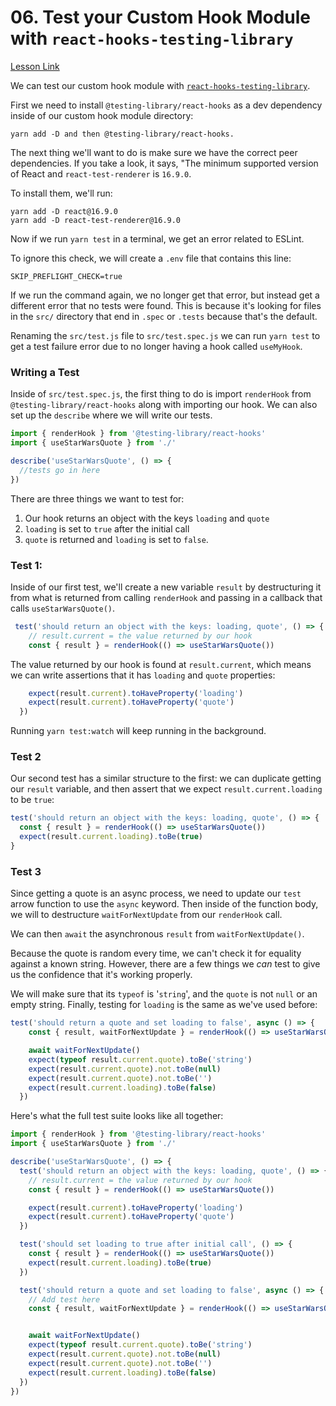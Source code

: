 # 06. Test your Custom Hook Module with `react-hooks-testing-library`
[Lesson Link](https://egghead.io/lessons/react-test-your-custom-hook-module-with-react-hooks-testing-library)

We can test our custom hook module with [`react-hooks-testing-library`](https://github.com/testing-library/react-hooks-testing-library).

First we need to install `@testing-library/react-hooks` as a dev dependency inside of our custom hook module directory: 

```
yarn add -D and then @testing-library/react-hooks.
```

The next thing we'll want to do is make sure we have the correct peer dependencies. If you take a look, it says, "The minimum supported version of React and `react-test-renderer` is `16.9.0`.

To install them, we'll run:
```
yarn add -D react@16.9.0
yarn add -D react-test-renderer@16.9.0
```

Now if we run `yarn test` in a terminal, we get an error related to ESLint.

To ignore this check, we will create a `.env` file that contains this line:
```
SKIP_PREFLIGHT_CHECK=true
```

If we run the command again, we no longer get that error, but instead get a different error that no tests were found. This is because it's looking for files in the `src/` directory that end in `.spec` or `.tests` because that's the default.

Renaming the `src/test.js` file to `src/test.spec.js` we can run `yarn test` to get a test failure error due to no longer having a hook called `useMyHook`.

### Writing a Test
Inside of `src/test.spec.js`, the first thing to do is import `renderHook` from `@testing-library/react-hooks` along with importing our hook. We can also set up the `describe` where we will write our tests.

```js
import { renderHook } from '@testing-library/react-hooks'
import { useStarWarsQuote } from './'

describe('useStarWarsQuote', () => {
  //tests go in here
})
```

There are three things we want to test for:
1. Our hook returns an object with the keys `loading` and `quote`
2. `loading` is set to `true` after the initial call
3. `quote` is returned and `loading` is set to `false`.


### Test 1:
Inside of our first test, we'll create a new variable `result` by destructuring it from what is returned from calling `renderHook` and passing in a callback that calls `useStarWarsQuote()`.

```js
 test('should return an object with the keys: loading, quote', () => {
    // result.current = the value returned by our hook
    const { result } = renderHook(() => useStarWarsQuote())
```

The value returned by our hook is found at `result.current`, which means we can write assertions that it has `loading` and `quote` properties:

```js
    expect(result.current).toHaveProperty('loading')
    expect(result.current).toHaveProperty('quote')
  })
```

Running `yarn test:watch` will keep running in the background.

### Test 2
Our second test has a similar structure to the first: we can duplicate getting our `result` variable, and then assert that we expect `result.current.loading` to be `true`:

```js
test('should return an object with the keys: loading, quote', () => {
  const { result } = renderHook(() => useStarWarsQuote())
  expect(result.current.loading).toBe(true)
}
```

### Test 3
Since getting a quote is an async process, we need to update our `test` arrow function to use the `async` keyword. Then inside of the function body, we will to destructure `waitForNextUpdate` from our `renderHook` call.

We can then `await` the asynchronous `result` from `waitForNextUpdate()`.

Because the quote is random every time, we can't check it for equality against a known string. However, there are a few things we *can* test to give us the confidence that it's working properly.

We will make sure that its `typeof` is '`string`', and the `quote` is not `null` or an empty string. Finally, testing for `loading` is the same as we've used before:

```js
test('should return a quote and set loading to false', async () => {
    const { result, waitForNextUpdate } = renderHook(() => useStarWarsQuote())

    await waitForNextUpdate()
    expect(typeof result.current.quote).toBe('string')
    expect(result.current.quote).not.toBe(null)
    expect(result.current.quote).not.toBe('')
    expect(result.current.loading).toBe(false)
  })
```

Here's what the full test suite looks like all together:
```js
import { renderHook } from '@testing-library/react-hooks'
import { useStarWarsQuote } from './'

describe('useStarWarsQuote', () => {
  test('should return an object with the keys: loading, quote', () => {
    // result.current = the value returned by our hook
    const { result } = renderHook(() => useStarWarsQuote())

    expect(result.current).toHaveProperty('loading')
    expect(result.current).toHaveProperty('quote')
  })

  test('should set loading to true after initial call', () => {
    const { result } = renderHook(() => useStarWarsQuote())
    expect(result.current.loading).toBe(true)
  })

  test('should return a quote and set loading to false', async () => {
    // Add test here
    const { result, waitForNextUpdate } = renderHook(() => useStarWarsQuote())


    await waitForNextUpdate()
    expect(typeof result.current.quote).toBe('string')
    expect(result.current.quote).not.toBe(null)
    expect(result.current.quote).not.toBe('')
    expect(result.current.loading).toBe(false)
  })
})
```